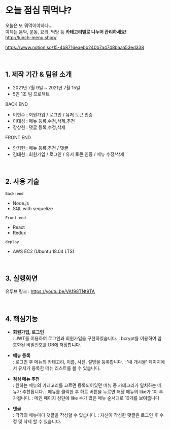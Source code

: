 # 오늘 점심 뭐먹냐?


오늘은 또 뭐먹어야하나...   
이제는 음악, 운동, 요리, 먹방 등 **카테고리별로 나누어 관리하세요!**   
http://lunch-menu.shop/

https://www.notion.so/15-4b8716eaebb240b7a4748baaa53ed338

<br>

## 1. 제작 기간 & 팀원 소개
- 2021년 7월 9일 ~ 2021년 7월 15일
- 5인 1조 팀 프로젝트

BACK END
  + 이현수 : 회원가입 / 로그인 / 유저 토큰 인증
  + 이대성 : 메뉴 등록,수정,삭제,추천
  + 장상현 : 댓글 등록,수정,삭제

FRONT END
  + 안지현 : 메뉴 등록,추천 /  댓글
  + 김태현 : 회원가입 / 로그인 / 유저 토큰 인증 / 메뉴 수정/삭제

<br>

## 2. 사용 기술
`Back-end`
- Node.js
- SQL with sequelize

`Front-end`
- React
- Redux


`deploy`
- AWS EC2 (Ubuntu 18.04 LTS)

<br>

## 3. 실행화면

유투브 링크 : https://youtu.be/VAf98TNt9TA

<br>

## 4. 핵심기능

+ **회원가입, 로그인**   
  : JWT를 이용하여 로그인과 회원가입을 구현하였습니다.
  : bcrypt를 이용하여 암호화된 비밀번호를 DB에 저장합니다.
  
+ **메뉴 등록**   
  : 로그인 후 메뉴의 카테고리, 이름, 사진, 설명을 등록합니다.
  : '내 개시물' 페이지에서 유저가 등록한 메뉴 리스트를 볼 수 있습니다.

+ **점심 메뉴 추천**   
  : 원하는 메뉴의 카테고리를 고르면 등록되어있던 메뉴 중 카테고리가 일치하는 메뉴가 추천됩니다. 
  : 메뉴를 클릭한 후 하트 버튼을 누르면 해당 메뉴의 like가 1이 추가됩니다.
  : 메인 페이지 상단에 like 수가 많은 메뉴 순서대로 10개를 보여줍니다
  
+ **댓글**   
  : 각각의 메뉴마다 댓글을 작성할 수 있습니다.
  : 자신이 작성한 댓글은 로그인 후 수정 및 삭제 할 수 있습니다.
 

